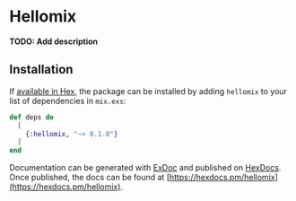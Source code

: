 # Hellomix

**TODO: Add description**

## Installation

If [available in Hex](https://hex.pm/docs/publish), the package can be installed
by adding `hellomix` to your list of dependencies in `mix.exs`:

```elixir
def deps do
  [
    {:hellomix, "~> 0.1.0"}
  ]
end
```

Documentation can be generated with [ExDoc](https://github.com/elixir-lang/ex_doc)
and published on [HexDocs](https://hexdocs.pm). Once published, the docs can
be found at [https://hexdocs.pm/hellomix](https://hexdocs.pm/hellomix).

